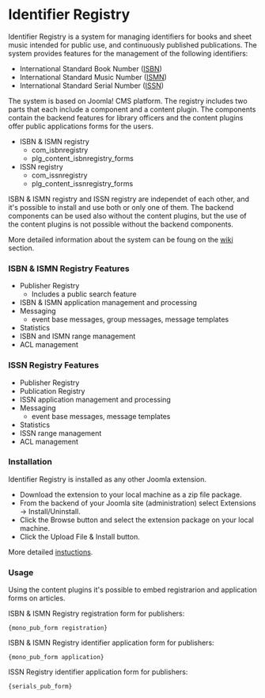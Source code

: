# Identifier Registry

Identifier Registry is a system for managing identifiers for books and sheet music intended for public use, and continuously published publications. The system provides features for the management of the following identifiers:

* International Standard Book Number ([ISBN](https://en.wikipedia.org/wiki/International_Standard_Book_Number))
* International Standard Music Number ([ISMN](https://en.wikipedia.org/wiki/International_Standard_Music_Number))
* International Standard Serial Number ([ISSN](https://en.wikipedia.org/wiki/International_Standard_Serial_Number))
 
The system is based on Joomla! CMS platform. The registry includes two parts that each include a component and a content plugin. The components contain the backend features for library officers and the content plugins offer public applications forms for the users.

* ISBN & ISMN registry
  * com_isbnregistry
  * plg_content_isbnregistry_forms
* ISSN registry
  * com_issnregistry
  * plg_content_issnregistry_forms

ISBN & ISMN registry and ISSN registry are independet of each other, and it's possible to install and use both or only one of them. The backend components can be used also without the content plugins, but the use of the content plugins is not possible without the backend components.

More detailed information about the system can be foung on the [wiki](https://github.com/petkivim/id-registry/wiki) section.

### ISBN & ISMN Registry Features

* Publisher Registry
  * Includes a public search feature
* ISBN & ISMN application management and processing
* Messaging
  * event base messages, group messages, message templates
* Statistics
* ISBN and ISMN range management 
* ACL management

### ISSN Registry Features

* Publisher Registry
* Publication Registry
* ISSN application management and processing
* Messaging
  * event base messages, message templates
* Statistics
* ISSN range management
* ACL management

### Installation

Identifier Registry is installed as any other Joomla extension.

* Download the extension to your local machine as a zip file package.
* From the backend of your Joomla site (administration) select Extensions  →  Install/Uninstall.
* Click the Browse button and select the extension package on your local machine.
* Click the Upload File & Install button.

More detailed [instuctions](https://docs.joomla.org/Installing_an_extension).

### Usage

Using the content plugins it's possible to embed registrarion and application forms on articles.

ISBN & ISMN Registry registration form for publishers:

```
{mono_pub_form registration}
``` 

ISBN & ISMN Registry identifier application form for publishers:

```
{mono_pub_form application}
``` 

ISSN Registry identifier application form for publishers:

```
{serials_pub_form}
```
